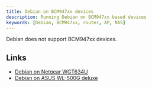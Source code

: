 ```yaml
---
title: Debian on BCM947xx devices
description: Running Debian on BCM947xx based devices
keywords: [Debian, BCM947xx, router, AP, NAS]
---
```


<div class="alert alert-danger">

Debian does not support BCM947xx devices.

</div>

<h2>Links</h2>

<ul>

<li><a href = "http://people.zoy.org/~walken/wgt634u/HOWTO.html">Debian on
Netgear WGT634U</a></li>

<li><a href =
"http://wpkg.org/Running_Debian_on_ASUS_WL-500G_deluxe">Debian on
ASUS WL-500G deluxe</a></li>

</ul>

